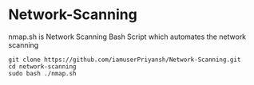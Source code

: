 # Network-Scanning
nmap.sh is Network Scanning Bash Script which automates the network scanning

```
git clone https://github.com/iamuserPriyansh/Network-Scanning.git
cd network-scanning 
sudo bash ./nmap.sh
```
